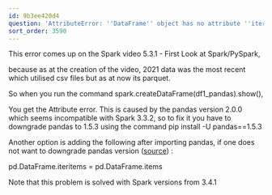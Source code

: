 ```yaml
---
id: 9b3ee420d4
question: 'AttributeError: ''DataFrame'' object has no attribute ''iteritems'''
sort_order: 3590
---
```


This error comes up on the Spark video 5.3.1 - First Look at Spark/PySpark,

because as at the creation of the video, 2021 data was the most recent which utilised csv files but as at now its parquet.

So when you run the command spark.createDataFrame(df1_pandas).show(),

You get the Attribute error. This is caused by the pandas version 2.0.0 which seems incompatible with Spark 3.3.2, so to fix it you have to downgrade pandas to 1.5.3 using the command pip install -U pandas==1.5.3

Another option is adding the following after importing pandas, if one does not want to downgrade pandas version ([source](https://stackoverflow.com/questions/76404811/attributeerror-dataframe-object-has-no-attribute-iteritems)) :

pd.DataFrame.iteritems = pd.DataFrame.items

Note that this problem is solved with Spark versions from 3.4.1

